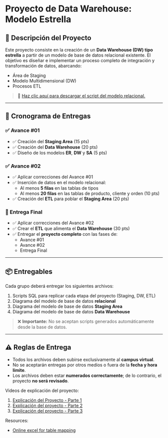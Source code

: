 # Proyecto de Data Warehouse: Modelo Estrella

## 📌 Descripción del Proyecto

Este proyecto consiste en la creación de un **Data Warehouse (DW) tipo estrella** a partir de un modelo de base de datos relacional existente. El objetivo es diseñar e implementar un proceso completo de integración y transformación de datos, abarcando:

- Área de Staging
- Modelo Multidimensional (DW)
- Procesos ETL

> 🔗 [Haz clic aquí para descargar el script del modelo relacional.](#)

---

## 📅 Cronograma de Entregas

### ✅ Avance #01

- ✅ Creación del **Staging Area** (15 pts)
- ✅ Creación del **Data Warehouse** (20 pts)
- ✅ Diseño de los modelos **ER**, **DW** y **SA** (5 pts)

### ✅ Avance #02

- ✅ Aplicar correcciones del Avance #01
- ✅ Inserción de datos en el modelo relacional:
  - Al menos **5 filas** en las tablas de tipos
  - Al menos **20 filas** en las tablas de producto, cliente y orden (10 pts)
- ✅ Creación del **ETL** para poblar el **Staging Area** (20 pts)

### 🚀 Entrega Final

- ✅ Aplicar correcciones del Avance #02
- ✅ Crear el **ETL** que alimenta el **Data Warehouse** (30 pts)
- ✅ Entregar el **proyecto completo** con las fases de:
  - Avance #01
  - Avance #02
  - Entrega Final

---

## 📦 Entregables

Cada grupo deberá entregar los siguientes archivos:

1. Scripts SQL para replicar cada etapa del proyecto (Staging, DW, ETL)
2. Diagrama del modelo de base de datos **relacional**
3. Diagrama del modelo de base de datos **Staging Area**
4. Diagrama del modelo de base de datos **Data Warehouse**

> ❌ **Importante:** No se aceptan scripts generados automáticamente desde la base de datos.

---

## ⚠️ Reglas de Entrega

- Todos los archivos deben subirse exclusivamente al **campus virtual**.
- No se aceptarán entregas por otros medios o fuera de la **fecha y hora límite**.
- Los archivos deben estar **numerados correctamente**; de lo contrario, el proyecto **no será revisado**.


Videos de explicación del proyecto: 

1. [Explicación del Proyecto - Parte 1](https://uhispano.sharepoint.com/sites/2025-Q2-GR-HE-G2-INFO-113-LABM630PM-930PM-NARANJOROJASALLANH/_layouts/15/stream.aspx?id=%2Fsites%2F2025%2DQ2%2DGR%2DHE%2DG2%2DINFO%2D113%2DLABM630PM%2D930PM%2DNARANJOROJASALLANH%2FDocumentos%20compartidos%2FGeneral%2FRecordings%2FAplicaci%C3%B3n%20de%20Bases%20de%20Datos%20%28113%29%2D20250709%5F194256%2DGrabaci%C3%B3n%20de%20la%20reuni%C3%B3n%2Emp4&referrer=StreamWebApp%2EWeb&referrerScenario=AddressBarCopied%2Eview%2Eb2f144b9%2De65d%2D4b1f%2Dbce0%2Db9e83e9e93c8)
2. [Explicación del proyecto - Parte 2](https://uhispano.sharepoint.com/sites/2025-Q2-GR-HE-G2-INFO-113-LABM630PM-930PM-NARANJOROJASALLANH/_layouts/15/stream.aspx?id=%2Fsites%2F2025%2DQ2%2DGR%2DHE%2DG2%2DINFO%2D113%2DLABM630PM%2D930PM%2DNARANJOROJASALLANH%2FDocumentos%20compartidos%2FGeneral%2FRecordings%2FAplicaci%C3%B3n%20de%20Bases%20de%20Datos%20%28113%29%2D20250716%5F183042%2DGrabaci%C3%B3n%20de%20la%20reuni%C3%B3n%2Emp4&referrer=StreamWebApp%2EWeb&referrerScenario=AddressBarCopied%2Eview%2Efdd609ce%2Dbf35%2D49af%2Dbcb7%2D95cf95d751e5)
3. [Explicación del proyecto - Parte 3](https://uhispano.sharepoint.com/sites/2025-Q2-GR-HE-G2-INFO-113-LABM630PM-930PM-NARANJOROJASALLANH/_layouts/15/stream.aspx?id=%2Fsites%2F2025%2DQ2%2DGR%2DHE%2DG2%2DINFO%2D113%2DLABM630PM%2D930PM%2DNARANJOROJASALLANH%2FDocumentos%20compartidos%2FGeneral%2FRecordings%2FAplicaci%C3%B3n%20de%20Bases%20de%20Datos%20%28113%29%2D20250723%5F183024%2DGrabaci%C3%B3n%20de%20la%20reuni%C3%B3n%2Emp4&referrer=StreamWebApp%2EWeb&referrerScenario=AddressBarCopied%2Eview%2Ec38a0e33%2D50b2%2D4650%2D9c80%2Db728d10d9b2c)


Resources:

- [Online excel for table mapping](https://docs.google.com/spreadsheets/d/185tdYIcCG6wAh9hh2nb8COvqdloeRlD9/edit?usp=sharing&ouid=100664376010828794603&rtpof=true&sd=true)
